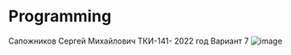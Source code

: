 # Programming
Сапожников Сергей Михайлович 
ТКИ-141- 
2022 год
Вариант 7
![image](https://user-images.githubusercontent.com/94596189/195050421-e415fa1d-d114-4b2f-b2db-0c282299da09.png)
